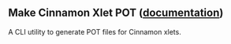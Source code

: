 
## Make Cinnamon Xlet POT ([documentation](https://pythoncliapplications.gitlab.io/CLIApplicationsManager/includes/MakeCinnamonXletPOT/index.html))

A CLI utility to generate POT files for Cinnamon xlets.
